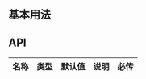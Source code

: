 <!-- 说明模板 -->

#

## 基本用法

<d-iconDemo></d-iconDemo>

## API

| 名称 | 类型 | 默认值 | 说明 | 必传 |
| :--: | :--: | :----: | ---- | ---- |
